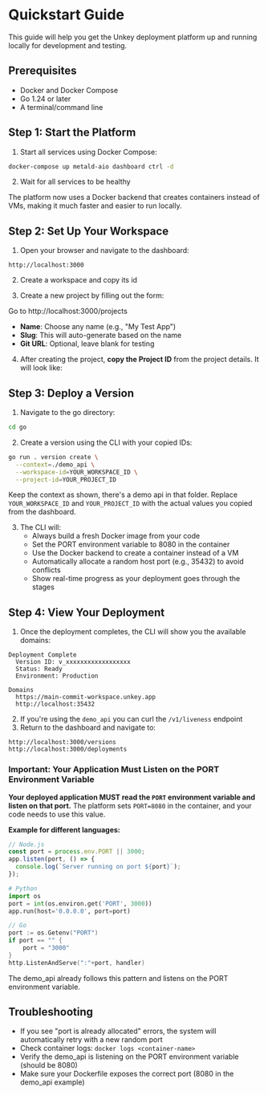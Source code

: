 # Quickstart Guide

This guide will help you get the Unkey deployment platform up and running locally for development and testing.

## Prerequisites

- Docker and Docker Compose
- Go 1.24 or later
- A terminal/command line

## Step 1: Start the Platform

1. Start all services using Docker Compose:

```bash
docker-compose up metald-aio dashboard ctrl -d
```

2. Wait for all services to be healthy

The platform now uses a Docker backend that creates containers instead of VMs, making it much faster and easier to run locally.

## Step 2: Set Up Your Workspace

1. Open your browser and navigate to the dashboard:

```
http://localhost:3000
```

2. Create a workspace and copy its id

3. Create a new project by filling out the form:

Go to http://localhost:3000/projects

- **Name**: Choose any name (e.g., "My Test App")
- **Slug**: This will auto-generate based on the name
- **Git URL**: Optional, leave blank for testing

4. After creating the project, **copy the Project ID** from the project details. It will look like:

## Step 3: Deploy a Version

1. Navigate to the go directory:

```bash
cd go
```

2. Create a version using the CLI with your copied IDs:

```bash
go run . version create \
  --context=./demo_api \
  --workspace-id=YOUR_WORKSPACE_ID \
  --project-id=YOUR_PROJECT_ID
```

Keep the context as shown, there's a demo api in that folder.
Replace `YOUR_WORKSPACE_ID` and `YOUR_PROJECT_ID` with the actual values you copied from the dashboard.

3. The CLI will:
   - Always build a fresh Docker image from your code
   - Set the PORT environment variable to 8080 in the container
   - Use the Docker backend to create a container instead of a VM
   - Automatically allocate a random host port (e.g., 35432) to avoid conflicts
   - Show real-time progress as your deployment goes through the stages

## Step 4: View Your Deployment

1. Once the deployment completes, the CLI will show you the available domains:

```
Deployment Complete
  Version ID: v_xxxxxxxxxxxxxxxxxx
  Status: Ready
  Environment: Production

Domains
  https://main-commit-workspace.unkey.app
  http://localhost:35432
```

2. If you're using the `demo_api` you can curl the `/v1/liveness` endpoint
3. Return to the dashboard and navigate to:

```
http://localhost:3000/versions
http://localhost:3000/deployments
```

### Important: Your Application Must Listen on the PORT Environment Variable

**Your deployed application MUST read the `PORT` environment variable and listen on that port.** The platform sets `PORT=8080` in the container, and your code needs to use this value.

**Example for different languages:**

```javascript
// Node.js
const port = process.env.PORT || 3000;
app.listen(port, () => {
  console.log(`Server running on port ${port}`);
});
```

```python
# Python
import os
port = int(os.environ.get('PORT', 3000))
app.run(host='0.0.0.0', port=port)
```

```go
// Go
port := os.Getenv("PORT")
if port == "" {
    port = "3000"
}
http.ListenAndServe(":"+port, handler)
```

The demo_api already follows this pattern and listens on the PORT environment variable.

## Troubleshooting

- If you see "port is already allocated" errors, the system will automatically retry with a new random port
- Check container logs: `docker logs <container-name>`
- Verify the demo_api is listening on the PORT environment variable (should be 8080)
- Make sure your Dockerfile exposes the correct port (8080 in the demo_api example)
